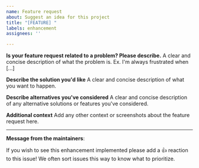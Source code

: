 ```yaml
---
name: Feature request
about: Suggest an idea for this project
title: "[FEATURE] "
labels: enhancement
assignees: ''

---
```


**Is your feature request related to a problem? Please describe.**
A clear and concise description of what the problem is. Ex. I'm always frustrated when [...]

**Describe the solution you'd like**
A clear and concise description of what you want to happen.

**Describe alternatives you've considered**
A clear and concise description of any alternative solutions or features you've considered.

**Additional context**
Add any other context or screenshots about the feature request here.

---
<!-- Issue Author: Don't delete this message to encourage other users to support your issue! -->
**Message from the maintainers**:

If you wish to see this enhancement implemented please add a 👍 reaction to this issue! We often sort issues this way to know what to prioritize.
